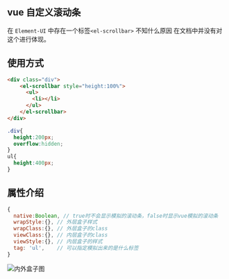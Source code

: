 ## vue 自定义滚动条

在 `Element-UI` 中存在一个标签`<el-scrollbar>`  不知什么原因 在文档中并没有对这个进行体现。



## 使用方式

```html
<div class="div">
    <el-scrollbar style="height:100%">
      <ul>
        <li></li>
      </ul>
    </el-scrollbar>
</div>
```

```css
.div{
  height:200px;
  overflow:hidden;
}
ul{
  height:400px;
}
```



## 属性介绍

```js
{
  native:Boolean, // true时不会显示模拟的滚动条，false时显示vue模拟的滚动条
  wrapStyle:{},	// 外层盒子样式
  wrapClass:{}, // 外层盒子的class
  viewClass:{},	// 内层盒子的class
  viewStyle:{},	// 内层盒子的样式
  tag: 'ul',	// 可以指定模拟出来的是什么标签
}
```

![内外盒子图](https://hkw-img.oss-cn-hongkong.aliyuncs.com/vue/el-scrollbar.png)


